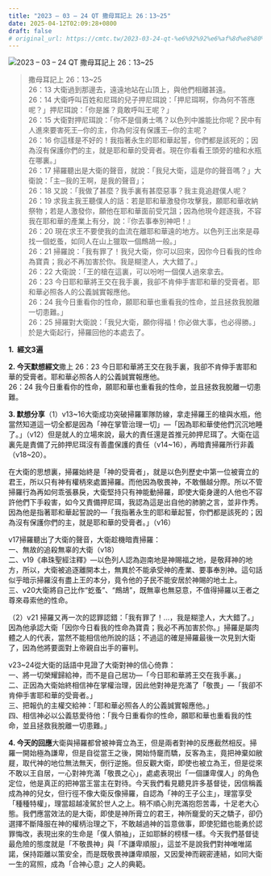 ```yaml
---
title: "2023 – 03 – 24 QT 撒母耳記上 26：13~25"
date: 2025-04-12T02:09:28+0800
draft: false
# original_url: https://cmtc.tw/2023-03-24-qt-%e6%92%92%e6%af%8d%e8%80%b3%e8%a8%98%e4%b8%8a-26%ef%bc%9a1325
---
```


![2023 – 03 – 24 QT 撒母耳記上 26：13~25](/images/qt.jpg  "2023 – 03 – 24 QT 撒母耳記上 26：13~25")

> 撒母耳記上 26：13~25  
> 26：13 大衛過到那邊去，遠遠地站在山頂上，與他們相離甚遠。  
> 26：14 大衛呼叫百姓和尼珥的兒子押尼珥說：「押尼珥啊，你為何不答應呢？」押尼珥說：「你是誰？竟敢呼叫王呢？」  
> 26：15 大衛對押尼珥說：「你不是個勇士嗎？以色列中誰能比你呢？民中有人進來要害死王─你的主，你為何沒有保護王─你的主呢？  
> 26：16 你這樣是不好的！我指著永生的耶和華起誓，你們都是該死的；因為沒有保護你們的主，就是耶和華的受膏者。現在你看看王頭旁的槍和水瓶在哪裏。」  
> 26：17 掃羅聽出是大衛的聲音，就說：「我兒大衛，這是你的聲音嗎？」大衛說：「主─我的王啊，是我的聲音」；  
> 26：18 又說：「我做了甚麼？我手裏有甚麼惡事？我主竟追趕僕人呢？  
> 26：19 求我主我王聽僕人的話：若是耶和華激發你攻擊我，願耶和華收納祭物；若是人激發你，願他在耶和華面前受咒詛；因為他現今趕逐我，不容我在耶和華的產業上有分，說：『你去事奉別神吧！』  
> 26：20 現在求王不要使我的血流在離耶和華遠的地方。以色列王出來是尋找一個虼蚤，如同人在山上獵取一個鷓鴣一般。」  
> 26：21 掃羅說：「我有罪了！我兒大衛，你可以回來，因你今日看我的性命為寶貴；我必不再加害於你。我是糊塗人，大大錯了。」  
> 26：22 大衛說：「王的槍在這裏，可以吩咐一個僕人過來拿去。  
> 26：23 今日耶和華將王交在我手裏，我卻不肯伸手害耶和華的受膏者。耶和華必照各人的公義誠實報應他。  
> 26：24 我今日重看你的性命，願耶和華也重看我的性命，並且拯救我脫離一切患難。」  
> 26：25 掃羅對大衛說：「我兒大衛，願你得福！你必做大事，也必得勝。」於是大衛起行，掃羅回他的本處去了。

**1.  經文3遍**

**2. 今天默想經文**撒上 26：23 今日耶和華將王交在我手裏，我卻不肯伸手害耶和華的受膏者。耶和華必照各人的公義誠實報應他。  
26：24 我今日重看你的性命，願耶和華也重看我的性命，並且拯救我脫離一切患難。

**3. 默想分享**（1）v13~16大衛成功突破掃羅軍隊防線，拿走掃羅王的槍與水瓶，他當然知道這一切全都是因為「神在掌管治理一切」—「因為耶和華使他們沉沉地睡了。」（v12）但是就人的立場來說，最大的責任還是首推元帥押尼珥了。大衛在這裏先是責備了元帥押尼珥沒有善盡保護的責任（v14~16），再暗責掃羅所行非義（v18~20）。

在大衛的思想裏，掃羅始終是「神的受膏者」，就是以色列歷史中第一位被膏立的君王，所以只有神有權柄來處置掃羅。而他因為敬畏神，不敢僭越分際。所以不管掃羅行為再如何乖張暴戾，大衛堅持只有神能動掃羅，即使大衛身邊的人他也不容許他們下手殺害，如今又責備押尼珥，我認為這是出自他的肺腑之言，並非作秀。因為他是指著耶和華起誓說的—「我指著永生的耶和華起誓，你們都是該死的；因為沒有保護你們的主，就是耶和華的受膏者。」（v16）

v17掃羅聽出了大衛的聲音，大衛趁機暗責掃羅：  
一、無故的追殺無辜的大衛（v18）  
二、v19《串珠聖經注釋》—以色列人認為迦南地是神賜福之地，是敬拜神的地方，所以，大衛被追逐離開本土，無異於不能承受神的產業、要事奉別神。這句話似乎暗示掃羅沒有盡上王的本分，竟令他的子民不能安居於神賜的地土上。  
三、v20大衛將自己比作“虼蚤”、“鷓鴣”，既無辜也無惡意，不值得掃羅以王者之尊來尋索他的性命。

（2）v21 掃羅又再一次的認罪認錯：「我有罪了！…，我是糊塗人，大大錯了。」因為他承認大衛「因你今日看我的性命為寶貴；我必不再加害於你。」掃羅是屬肉體之人的代表，當然不能相信他所說的話；不過這的確是掃羅最後一次見到大衛了，因為他將要面對上帝親自出手的審判。

v23~24從大衛的話語中見證了大衛對神的信心倚靠：  
一、將一切榮耀歸給神，而不是自己居功—「今日耶和華將王交在我手裏。」  
二、正因為大衛始終相信神在掌權治理，因此他對神是充滿了「敬畏」—「我卻不肯伸手害耶和華的受膏者。」  
三、把報仇的主權交給神：「耶和華必照各人的公義誠實報應他。」  
四、相信神必以公義慈愛待他：「我今日重看你的性命，願耶和華也重看我的性命，並且拯救我脫離一切患難。」

**4. 今天的回應**大衛與掃羅都曾被神膏立為王，但是兩者對神的反應截然相反。掃羅一開始極為謙卑，但是自從當王之後，開始恃竉而驕，反客為主，竟把神棄如敝屣，取代神的地位無法無天，倒行逆施。但反觀大衛，即使也被立為王，但是從來不敢以王自居，一心對神充滿「敬畏之心」，處處表現出「一個謙卑僕人」的角色定位，他是真正的把神當王當主在對待。今天我們看見聽見許多基督徒，因信稱義成為神的兒女，但行徑不像大衛反像掃羅，自認為「神的王子公主」，理當享受「種種特權」，理當超越凌駕於世人之上。稍不順心則充滿抱怨苦毒，十足老大心態。我們應當效法的是大衛，即使是神所膏立的君王，神所竉愛的天之驕子，卻仍選擇不斷降服在神的權柄治理之下，不敢越過神的旨意做事，即使犯錯也能勇於認罪悔改，表現出來的生命是「僕人領袖」，正如耶穌的榜樣一樣。今天我們基督徒最危險的態度就是「不敬畏神」與「不謙卑順服」，這並不是說我們對神唯唯諾諾，保持距離以策安全，而是既敬畏神謙卑順服，又因愛神而親密連結，如同大衛一生的寫照，成為「合神心意」之人的典範。